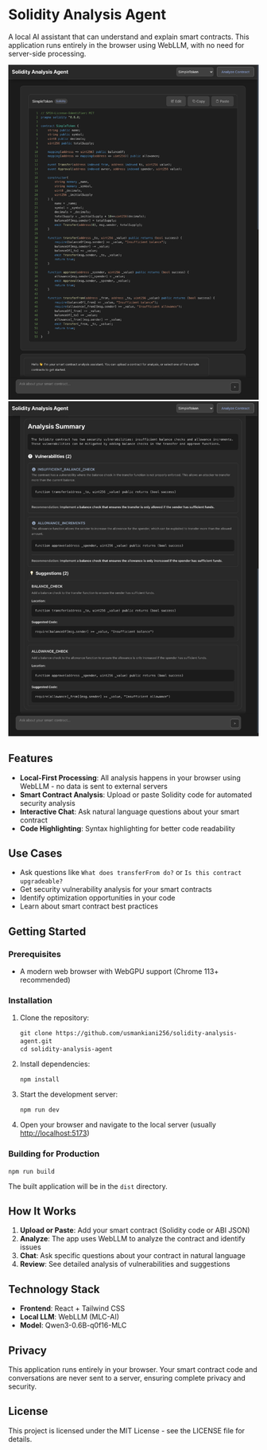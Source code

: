 # Solidity Analysis Agent

A local AI assistant that can understand and explain smart contracts. This application runs entirely in the browser using WebLLM, with no need for server-side processing.

![SC Analysis Agent Screenshot 1](ss1.png)
![SC Analysis Agent Screenshot 2](ss2.png)

## Features

- **Local-First Processing**: All analysis happens in your browser using WebLLM - no data is sent to external servers
- **Smart Contract Analysis**: Upload or paste Solidity code for automated security analysis
- **Interactive Chat**: Ask natural language questions about your smart contract
- **Code Highlighting**: Syntax highlighting for better code readability

## Use Cases

- Ask questions like `What does transferFrom do?` or `Is this contract upgradeable?`
- Get security vulnerability analysis for your smart contracts
- Identify optimization opportunities in your code
- Learn about smart contract best practices

## Getting Started

### Prerequisites

- A modern web browser with WebGPU support (Chrome 113+ recommended)

### Installation

1. Clone the repository:

   ```
   git clone https://github.com/usmankiani256/solidity-analysis-agent.git
   cd solidity-analysis-agent
   ```

2. Install dependencies:

   ```
   npm install
   ```

3. Start the development server:

   ```
   npm run dev
   ```

4. Open your browser and navigate to the local server (usually <http://localhost:5173>)

### Building for Production

```
npm run build
```

The built application will be in the `dist` directory.

## How It Works

1. **Upload or Paste**: Add your smart contract (Solidity code or ABI JSON)
2. **Analyze**: The app uses WebLLM to analyze the contract and identify issues
3. **Chat**: Ask specific questions about your contract in natural language
4. **Review**: See detailed analysis of vulnerabilities and suggestions

## Technology Stack

- **Frontend**: React + Tailwind CSS
- **Local LLM**: WebLLM (MLC-AI)
- **Model**: Qwen3-0.6B-q0f16-MLC

## Privacy

This application runs entirely in your browser. Your smart contract code and conversations are never sent to a server, ensuring complete privacy and security.

## License

This project is licensed under the MIT License - see the LICENSE file for details.
